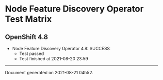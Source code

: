 
Node Feature Discovery Operator Test Matrix
===========================================

OpenShift 4.8
-------------


* Node Feature Discovery Operator 4.8: SUCCESS
  - Test passed
  - Test finished at 2021-08-20 23:59


---
Document generated on 2021-08-21 04h52.
